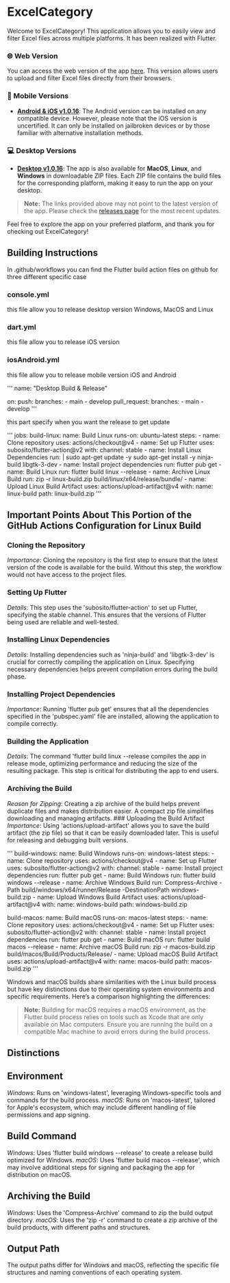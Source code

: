 # ExcelCategory

Welcome to ExcelCategory! This application allows you to easily view and filter Excel files across multiple platforms. It has been realized with Flutter.

### 🌐 Web Version
You can access the web version of the app [here](https://excelcategory.web.app). This version allows users to upload and filter Excel files directly from their browsers.

### 📱 Mobile Versions
- **[Android & iOS v1.0.16](https://github.com/Pablo-gitub/excel_category/releases/tag/v1.0.16)**: The Android version can be installed on any compatible device. However, please note that the iOS version is uncertified. It can only be installed on jailbroken devices or by those familiar with alternative installation methods.

### 💻 Desktop Versions
- **[Desktop v1.0.16](https://github.com/Pablo-gitub/excel_category/releases/tag/desktop-v1.0.16)**: The app is also available for **MacOS**, **Linux**, and **Windows** in downloadable ZIP files. Each ZIP file contains the build files for the corresponding platform, making it easy to run the app on your desktop.

> **Note:** The links provided above may not point to the latest version of the app. Please check the [releases page](https://github.com/Pablo-gitub/excel_category/releases) for the most recent updates.

Feel free to explore the app on your preferred platform, and thank you for checking out ExcelCategory!

## Building Instructions
In .github/workflows you can find the Flutter build action files on github for three different specific case 
### console.yml
this file allow you to release desktop version Windows, MacOS and Linux
### dart.yml
this file allow you to release iOS version
### iosAndroid.yml
this file allow you to release mobile version iOS and Android

'''
name: "Desktop Build & Release"

on:
  push:
    branches:
      - main
      - develop
  pull_request:
    branches:
      - main
      - develop
'''

this part specify when you want the release to get update

'''
jobs:
  build-linux:
    name: Build Linux
    runs-on: ubuntu-latest
    steps:
      - name: Clone repository
        uses: actions/checkout@v4
      - name: Set up Flutter
        uses: subosito/flutter-action@v2
        with:
          channel: stable
      - name: Install Linux Dependencies
        run: |
          sudo apt-get update -y
          sudo apt-get install -y ninja-build libgtk-3-dev
      - name: Install project dependencies
        run: flutter pub get
      - name: Build Linux
        run: flutter build linux --release
      - name: Archive Linux Build
        run: zip -r linux-build.zip build/linux/x64/release/bundle/
      - name: Upload Linux Build Artifact
        uses: actions/upload-artifact@v4
        with:
          name: linux-build
          path: linux-build.zip
'''

## Important Points About This Portion of the GitHub Actions Configuration for Linux Build
### Cloning the Repository
*Importance*: Cloning the repository is the first step to ensure that the latest version of the code is available for the build. Without this step, the workflow would not have access to the project files.
### Setting Up Flutter
*Details*: This step uses the 'subosito/flutter-action' to set up Flutter, specifying the stable channel. This ensures that the versions of Flutter being used are reliable and well-tested.
### Installing Linux Dependencies
*Details*: Installing dependencies such as 'ninja-build' and 'libgtk-3-dev' is crucial for correctly compiling the application on Linux. Specifying necessary dependencies helps prevent compilation errors during the build phase.
### Installing Project Dependencies
*Importance*: Running 'flutter pub get' ensures that all the dependencies specified in the 'pubspec.yaml' file are installed, allowing the application to compile correctly.
### Building the Application
*Details*: The command 'flutter build linux --release compiles the app in release mode, optimizing performance and reducing the size of the resulting package. This step is critical for distributing the app to end users.
### Archiving the Build
*Reason for Zipping*: Creating a zip archive of the build helps prevent duplicate files and makes distribution easier. A compact zip file simplifies downloading and managing artifacts.
### Uploading the Build Artifact
*Importance*: Using 'actions/upload-artifact' allows you to save the build artifact (the zip file) so that it can be easily downloaded later. This is useful for releasing and debugging built versions.

'''
build-windows:
    name: Build Windows
    runs-on: windows-latest
    steps:
      - name: Clone repository
        uses: actions/checkout@v4
      - name: Set up Flutter
        uses: subosito/flutter-action@v2
        with:
          channel: stable
      - name: Install project dependencies
        run: flutter pub get
      - name: Build Windows
        run: flutter build windows --release
      - name: Archive Windows Build
        run: Compress-Archive -Path build/windows/x64/runner/Release -DestinationPath windows-build.zip
      - name: Upload Windows Build Artifact
        uses: actions/upload-artifact@v4
        with:
          name: windows-build
          path: windows-build.zip

  build-macos:
    name: Build macOS
    runs-on: macos-latest
    steps:
      - name: Clone repository
        uses: actions/checkout@v4
      - name: Set up Flutter
        uses: subosito/flutter-action@v2
        with:
          channel: stable
      - name: Install project dependencies
        run: flutter pub get
      - name: Build macOS
        run: flutter build macos --release
      - name: Archive macOS Build
        run: zip -r macos-build.zip build/macos/Build/Products/Release/
      - name: Upload macOS Build Artifact
        uses: actions/upload-artifact@v4
        with:
          name: macos-build
          path: macos-build.zip
'''

Windows and macOS builds share similarities with the Linux build process but have key distinctions due to their operating system environments and specific requirements. Here’s a comparison highlighting the differences:

> **Note:** Building for macOS requires a macOS environment, as the Flutter build process relies on tools such as Xcode that are only available on Mac computers. Ensure you are running the build on a compatible Mac machine to avoid errors during the build process.

## Distinctions
## Environment
*Windows*: Runs on 'windows-latest', leveraging Windows-specific tools and commands for the build process.
*macOS*: Runs on 'macos-latest', tailored for Apple's ecosystem, which may include different handling of file permissions and app signing.
## Build Command
*Windows*: Uses 'flutter build windows --release' to create a release build optimized for Windows.
*macOS*: Uses 'flutter build macos --release', which may involve additional steps for signing and packaging the app for distribution on macOS.
## Archiving the Build
*Windows*: Uses the 'Compress-Archive' command to zip the build output directory.
*macOS*: Uses the 'zip -r' command to create a zip archive of the build products, with different paths and structures.
## Output Path
The output paths differ for Windows and macOS, reflecting the specific file structures and naming conventions of each operating system.
